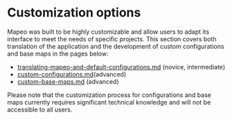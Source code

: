 # Customization options

Mapeo was built to be highly customizable and allow users to adapt its interface to meet the needs of specific projects. This section covers both translation of the application and the development of custom configurations and base maps in the pages below:

* [translating-mapeo-and-default-configurations.md](translating-mapeo-and-default-configurations.md "mention") (novice, intermediate)
* [custom-configurations.md](custom-configurations.md "mention")(advanced)
* [custom-base-maps.md](custom-base-maps.md "mention") (advanced)

Please note that the customization process for configurations and base maps currently requires significant technical knowledge and will not be accessible to all users.

